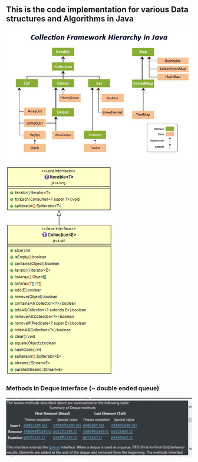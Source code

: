## This is the code implementation for various Data structures and Algorithms in Java
![alt text](image.png)

![alt text](image-2.png)

### Methods in Deque interface (~ double ended queue)
![alt text](image-1.png)

